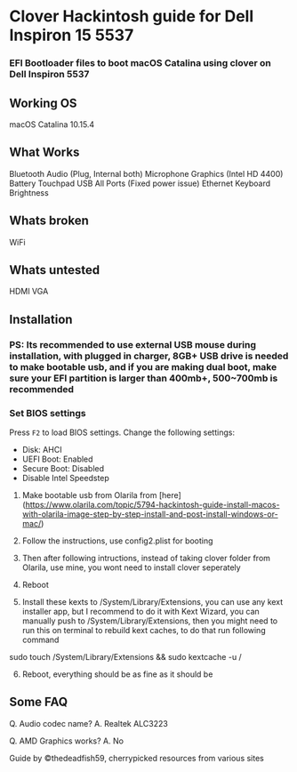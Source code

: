 # Clover Hackintosh guide for Dell Inspiron 15 5537

### EFI Bootloader files to boot macOS Catalina using clover on Dell Inspiron 5537

## Working OS

macOS Catalina 10.15.4

## What Works

Bluetooth
Audio (Plug, Internal both)
Microphone
Graphics (Intel HD 4400)
Battery
Touchpad
USB All Ports (Fixed power issue)
Ethernet
Keyboard
Brightness


## Whats broken

WiFi


## Whats untested

HDMI
VGA

## Installation

### PS: Its recommended to use external USB mouse during installation, with plugged in charger, 8GB+ USB drive is needed to make bootable usb, and if you are making dual boot, make sure your EFI partition is larger than 400mb+, 500~700mb is recommended 

### Set BIOS settings 
Press `F2` to load BIOS settings. Change the following settings:

- Disk: AHCI
- UEFI Boot: Enabled
- Secure Boot: Disabled
- Disable Intel Speedstep 

1. Make bootable usb from Olarila from [here] (https://www.olarila.com/topic/5794-hackintosh-guide-install-macos-with-olarila-image-step-by-step-install-and-post-install-windows-or-mac/)

2. Follow the instructions, use config2.plist for booting

3. Then after following intructions, instead of taking clover folder from Olarila, use mine, you wont need to install clover seperately 

4. Reboot 

5. Install these kexts to /System/Library/Extensions, you can use any kext installer app, but I recommend to do it with Kext Wizard, you can manually push to /System/Library/Extensions, then you might need to run this on terminal to rebuild kext caches, to do that run following command

sudo touch /System/Library/Extensions && sudo kextcache -u /

6. Reboot, everything should be as fine as it should be

## Some FAQ

Q. Audio codec name?
A. Realtek ALC3223

Q. AMD Graphics works?
A. No



Guide by ©thedeadfish59, cherrypicked resources from various sites 
